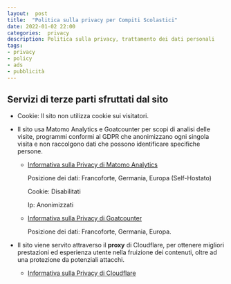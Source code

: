 ```yaml
---
layout:  post
title:  "Politica sulla privacy per Compiti Scolastici"
date: 2022-01-02 22:00
categories:  privacy
description: Politica sulla privacy, trattamento dei dati personali
tags:
- privacy
- policy
- ads
- pubblicità
---
```



## Servizi di terze parti sfruttati dal sito

* Cookie: Il sito non utilizza cookie sui visitatori.

* Il sito usa Matomo Analytics e Goatcounter per scopi di analisi delle visite, programmi conformi al GDPR che anonimizzano ogni singola visita e non raccolgono dati che possono identificare specifiche persone.

    * [Informativa sulla Privacy di Matomo Analytics](https://matomo.org/privacy)
        
        Posizione dei dati: Francoforte, Germania, Europa (Self-Hostato)

        Cookie: Disabilitati

        Ip: Anonimizzati

    * [Informativa sulla Privacy di Goatcounter](https://www.goatcounter.com/help/privacy)
        
        Posizione dei dati: Francoforte, Germania, Europa.

* Il sito viene servito attraverso il **proxy** di Cloudflare, per ottenere migliori prestazioni ed esperienza utente nella fruizione dei contenuti, oltre ad una protezione da potenziali attacchi.

    * [Informativa sulla Privacy di Cloudflare](https://www.cloudflare.com/it-it/privacypolicy/)